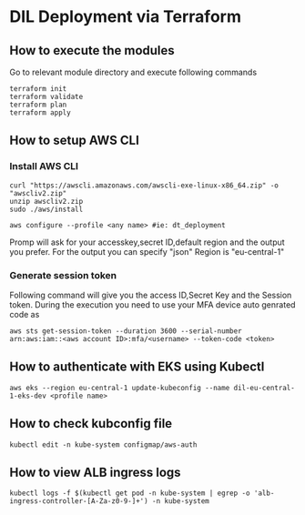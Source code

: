 # DIL Deployment via Terraform

## How to execute the modules

Go to relevant module directory and execute following commands

```
terraform init
terraform validate
terraform plan
terraform apply
```

## How to setup AWS CLI

### Install AWS CLI
```
curl "https://awscli.amazonaws.com/awscli-exe-linux-x86_64.zip" -o "awscliv2.zip"
unzip awscliv2.zip
sudo ./aws/install
```

```
aws configure --profile <any name> #ie: dt_deployment
```
Promp will ask for your accesskey,secret ID,default region and the output you prefer. For the output you can specify "json"
Region is "eu-central-1"



### Generate session token

Following command will give you the access ID,Secret Key and the Session token. During the execution you need to use your MFA device auto genrated code as <token>

```
aws sts get-session-token --duration 3600 --serial-number arn:aws:iam::<aws account ID>:mfa/<username> --token-code <token>
```

## How to authenticate with EKS using Kubectl

```
aws eks --region eu-central-1 update-kubeconfig --name dil-eu-central-1-eks-dev <profile name>
```

## How to check kubconfig file

```
kubectl edit -n kube-system configmap/aws-auth
```

## How to view ALB ingress logs
```
kubectl logs -f $(kubectl get pod -n kube-system | egrep -o 'alb-ingress-controller-[A-Za-z0-9-]+') -n kube-system
```
